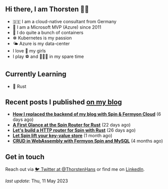 ## Hi there, I am Thorsten 👋🏼

- 🇩🇪 I am a cloud-native consultant from Germany
- 🔷 I am a Microsoft MVP (Azure) since 2011
- 🐳 I do quite a bunch of containers
- ☸️ Kubernetes is my passion
- 🌤 Azure is my data-center
- I love 💞 my girls
- I play ⚽️ and 🏃🏻‍♂️ in my spare time

## Currently Learning

- 🦀 Rust

## Recent posts I published [on my blog](https://thorsten-hans.com)

- **[How I replaced the backend of my blog with Spin & Fermyon Cloud](https://www.thorsten-hans.com/how-to-blog-backends-with-spin-and-fermyon-cloud/)** (6 days ago)
- **[A First Glance at the Spin Router for Rust](https://www.thorsten-hans.com/first-glance-at-spin-router-for-rust/)** (22 days ago)
- **[Let's build a HTTP router for Spin with Rust](https://www.thorsten-hans.com/http-router-for-spin-with-rust/)** (26 days ago)
- **[Let Spin lift your key-value store](https://www.thorsten-hans.com/let-spin-lift-your-key-value-store/)** (1 month ago)
- **[CRUD in WebAssembly with Fermyon Spin and MySQL](https://www.thorsten-hans.com/crud-in-webassembly-with-fermyon-spin-and-mysql/)** (4 months ago)

## Get in touch

Reach out via [🐦 Twitter at @ThorstenHans](https://twitter.com/ThorstenHans) or find me on [LinkedIn](https://linkedin.com/in/ThorstenHans).

_last update_: Thu, 11 May 2023
